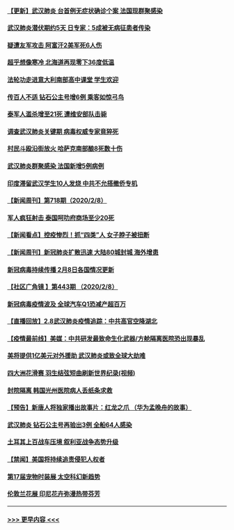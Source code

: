 #### [【更新】武汉肺炎 台首例无症状确诊个案 法国现群聚感染](../pages/prog202/a102770740.md?t=02092233) 
#### [武汉肺炎潜伏期约5天 日专家：5成被无病征患者传染](../pages/prog202/a102773145.md?t=02092233) 
#### [疑遭友军攻击 阿富汗2美军死6人伤](../pages/prog202/a102773140.md?t=02092233) 
#### [超乎想像寒冷 北海道再现零下36度低温](../pages/prog202/a102773122.md?t=02092233) 
#### [法轮功走进意大利南部高中课堂 学生欢迎](../pages/prog202/a102773105.md?t=02092233) 
#### [传百人不适 钻石公主号增6例 乘客如惊弓鸟](../pages/prog202/a102773051.md?t=02092233) 
#### [泰军人滥杀增至21死 遭维安部队击毙](../pages/prog202/a102772913.md?t=02092233) 
#### [调查武汉肺炎关键期 病毒权威专家竟猝死](../pages/prog202/a102773033.md?t=02092233) 
#### [村民斗殴沿街放火 哈萨克南部酿8死数十伤](../pages/prog202/a102772980.md?t=02092233) 
#### [武汉肺炎群聚感染 法国新增5例病例](../pages/prog202/a102772957.md?t=02092233) 
#### [印度滞留武汉学生10人发烧 中共不允搭撤侨专机](../pages/prog202/a102772946.md?t=02092233) 
#### [【新闻周刊】第718期（2020/2/8）](../pages/prog202/a102772921.md?t=02092233) 
#### [军人疯狂射击 泰国呵叻府商场至少20死](../pages/prog202/a102772833.md?t=02092233) 
#### [【新闻看点】控疫惨烈！抓“四类”人 女子脖子被扭断](../pages/prog202/a102772896.md?t=02092233) 
#### [【新闻周刊】新冠肺炎扩散迅速 大陆80城封城 海外增患](../pages/prog202/a102772852.md?t=02092233) 
#### [新冠病毒持续传播 2月8日各国情况更新](../pages/prog202/a102772826.md?t=02092233) 
#### [【社区广角镜  】第443期  （2020/2/8）](../pages/prog202/a102772736.md?t=02092233) 
#### [新冠病毒疫情波及 全球汽车Q1恐减产超百万](../pages/prog202/a102772695.md?t=02092233) 
#### [【直播回放】2.8武汉肺炎疫情追踪：中共高官空降湖北](../pages/prog202/a102772618.md?t=02092233) 
#### [【疫情最前线】美媒：中共研发最致命生化武器/方舱隔离医院恐出现暴乱](../pages/prog202/a102772439.md?t=02092233) 
#### [美将提供1亿美元对外援助 武汉肺炎或致全球大劫难](../pages/prog202/a102772361.md?t=02092233) 
#### [四大洲花滑赛 羽生结弦短曲刷新世界纪录(视频)](../pages/prog202/a102772341.md?t=02092233) 
#### [封院隔离 韩国光州医院病人丢纸条求救](../pages/prog202/a102772282.md?t=02092233) 
#### [【预告】新唐人将独家播出故事片：红龙之爪 （华为孟晚舟的故事）](../pages/prog202/a102767728.md?t=02092233) 
#### [武汉肺炎 钻石公主号再验出3例 全船64人感染](../pages/prog202/a102771726.md?t=02092233) 
#### [土耳其上百战车压境 叙利亚战争态势升级](../pages/prog202/a102772132.md?t=02092233) 
#### [【禁闻】美国将持续追责侵犯人权者](../pages/prog202/a102772042.md?t=02092233) 
#### [第17届宠物时装展 太空科幻新趋势](../pages/prog202/a102772033.md?t=02092233) 
#### [伦敦兰花展 印尼花卉弥漫热带芬芳](../pages/prog202/a102772026.md?t=02092233) 

----
#### [ >>> 更早内容 <<< ](../indexes/prog202-earlier.md)
